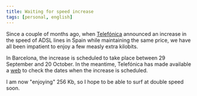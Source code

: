 ```yaml
---
title: Waiting for speed increase
tags: [personal, english]
---
```

Since a couple of months ago, when [Telefónica](http://www.telefonica.es) announced an increase in the speed of ADSL lines in Spain while maintaining the same price, we have all been impatient to enjoy a few measly extra kilobits.

In Barcelona, the increase is scheduled to take place between 29 September and 20 October. In the meantime, Telefónica has made available a [web](http://www.telefonicaonline.com/on/es/servnav/on.html?servicio=entrada&entrada=masvelocidad) to check the dates when the increase is scheduled.

I am now "enjoying" 256 Kb, so I hope to be able to surf at double speed soon.